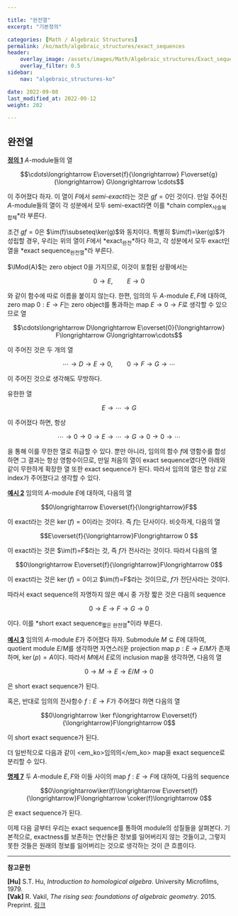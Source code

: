 ```yaml
---

title: "완전열"
excerpt: "기본정의"

categories: [Math / Algebraic Structures]
permalink: /ko/math/algebraic_structures/exact_sequences
header:
    overlay_image: /assets/images/Math/Algebraic_structures/Exact_sequences.png
    overlay_filter: 0.5
sidebar: 
    nav: "algebraic_structures-ko"

date: 2022-09-08
last_modified_at: 2022-09-12
weight: 202

---
```


## 완전열

<div class="definition" markdown="1">

<ins id="def1">**정의 1**</ins> $A$-module들의 열

$$\cdots\longrightarrow E\overset{f}{\longrightarrow} F\overset{g}{\longrightarrow} G\longrightarrow \cdots$$

이 주어졌다 하자. 이 열이 $F$에서 *semi-exact*라는 것은 $gf=0$인 것이다. 만일 주어진 $A$-module들의 열이 각 성분에서 모두 semi-exact라면 이를 *chain complex<sub>사슬복합체</sub>*라 부른다.

</div>

조건 $gf=0$은 $\im(f)\subseteq\ker(g)$와 동치이다. 특별히 $\im(f)=\ker(g)$가 성립할 경우, 우리는 위의 열이 $F$에서 *exact<sub>완전</sub>*하다 하고, 각 성분에서 모두 exact인 열을 *exact sequence<sub>완전열</sub>*라 부른다. 

$\lMod{A}$는 zero object $0$을 가지므로, 이것이 포함된 상황에서는 

$$0\longrightarrow E,\qquad E\longrightarrow 0$$

와 같이 함수에 따로 이름을 붙이지 않는다. 한편, 임의의 두 $A$-module $E,F$에 대하여, zero map $0:E \rightarrow F$는 zero object를 통과하는 map $E \rightarrow 0 \rightarrow F$로 생각할 수 있으므로 열

$$\cdots\longrightarrow D\longrightarrow E\overset{0}{\longrightarrow} F\longrightarrow G\longrightarrow\cdots$$

이 주어진 것은 두 개의 열 

$$\cdots\longrightarrow D\longrightarrow E\longrightarrow 0,\qquad 0\longrightarrow F\longrightarrow G\longrightarrow \cdots$$

이 주어진 것으로 생각해도 무방하다. 

유한한 열

$$E\longrightarrow \cdots\longrightarrow G$$

이 주어졌다 하면, 항상 

$$\cdots\longrightarrow 0\longrightarrow 0\longrightarrow E\longrightarrow \cdots\longrightarrow G\longrightarrow 0\longrightarrow 0\longrightarrow\cdots$$

을 통해 이를 무한한 열로 취급할 수 있다. 뿐만 아니라, 임의의 함수 $f$에 영함수를 합성하면 그 결과는 항상 영함수이므로, 만일 처음의 열이 exact sequence였다면 아래와 같이 무한하게 확장한 열 또한 exact sequence가 된다. 따라서 임의의 열은 항상 $\mathbb{Z}$로 index가 주어졌다고 생각할 수 있다.

<div class="example" markdown="1">

<ins id="ex2">**예시 2**</ins> 임의의 $A$-module $E$에 대하여, 다음의 열

$$0\longrightarrow E\overset{f}{\longrightarrow}F$$

이 exact라는 것은 $\ker(f)=0$이라는 것이다. 즉 $f$는 단사이다. 비슷하게, 다음의 열

$$E\overset{f}{\longrightarrow}F\longrightarrow 0 $$

이 exact라는 것은 $\im(f)=F$라는 것, 즉 $f$가 전사라는 것이다. 따라서 다음의 열

$$0\longrightarrow E\overset{f}{\longrightarrow}F\longrightarrow 0$$

이 exact라는 것은 $\ker(f)=0$이고 $\im(f)=F$라는 것이므로, $f$가 전단사라는 것이다.

</div>

따라서 exact sequence의 자명하지 않은 예시 중 가장 짧은 것은 다음의 sequence

$$0\longrightarrow E\longrightarrow F\longrightarrow G\longrightarrow 0$$

이다. 이를 *short exact sequence<sub>짧은 완전열</sub>*이라 부른다. 

<div class="example" markdown="1">

<ins id="ex3">**예시 3**</ins> 임의의 $A$-module $E$가 주어졌다 하자. Submodule $M\subseteq E$에 대하여, quotient module $E/M$를 생각하면 자연스러운 projection map $p:E\rightarrow E/M$가 존재하며, $\ker(p)=A$이다. 따라서 $M$에서 $E$로의 inclusion map을 생각하면, 다음의 열
    
$$0\longrightarrow M\longrightarrow E\longrightarrow E/M\longrightarrow 0$$
    
은 short exact sequence가 된다. 

혹은, 반대로 임의의 전사함수 $f:E\rightarrow F$가 주어졌다 하면 다음의 열

$$0\longrightarrow \ker f\longrightarrow E\overset{f}{\longrightarrow}F\longrightarrow 0$$

이 short exact sequence가 된다.

</div>

더 일반적으로 다음과 같이 <em_ko>임의의</em_ko> map을 exact sequence로 분리할 수 있다.

<div class="proposition" markdown="1">

<ins id="prop7">**명제 7**</ins> 두 $A$-module $E,F$와 이들 사이의 map $f:E \rightarrow F$에 대하여, 다음의 sequence

$$0\longrightarrow\ker(f)\longrightarrow E\overset{f}{\longrightarrow}F\longrightarrow \coker(f)\longrightarrow 0$$

은 exact sequence가 된다.

</div>

이제 다음 글부터 우리는 exact sequence를 통하여 module의 성질들을 살펴본다. 기본적으로, exactness를 보존하는 연산들은 정보를 일어버리지 않는 것들이고, 그렇지 못한 것들은 원래의 정보를 잃어버리는 것으로 생각하는 것이 큰 흐름이다.



---

**참고문헌**

**[Hu]** S.T. Hu, *Introduction to homological algebra*. University Microfilms, 1979.  
**[Vak]** R. Vakil, *The rising sea: foundations of algebraic geometry*. 2015. Preprint. [링크](http://math.stanford.edu/~vakil/216blog/FOAGnov1817public.pdf)


